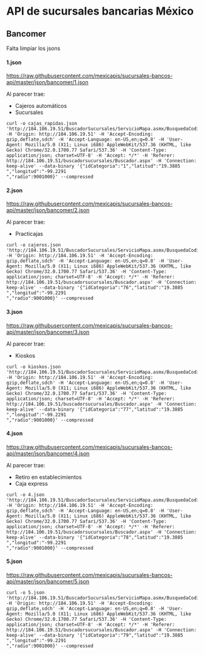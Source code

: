 API de sucursales bancarias México
===========

## Bancomer

Falta limpiar los jsons

#### 1.json

https://raw.githubusercontent.com/mexicapis/sucursales-bancos-api/master/json/bancomer/1.json

Al parecer trae:

 - Cajeros automáticos
 - Sucursales

```
curl -o cajas_rapidas.json 'http://184.106.19.51/BuscadorSucursales/ServicioMapa.asmx/BusquedaCodigoPostalRadio' -H 'Origin: http://184.106.19.51' -H 'Accept-Encoding: gzip,deflate,sdch' -H 'Accept-Language: en-US,en;q=0.8' -H 'User-Agent: Mozilla/5.0 (X11; Linux i686) AppleWebKit/537.36 (KHTML, like Gecko) Chrome/32.0.1700.77 Safari/537.36' -H 'Content-Type: application/json; charset=UTF-8' -H 'Accept: */*' -H 'Referer: http://184.106.19.51/buscadorsucursales/Buscador.aspx' -H 'Connection: keep-alive' --data-binary '{"idCategoria":"1","latitud":"19.3885                                           ","longitud":"-99.2291                                          ","radio":9001000}' --compressed
```

#### 2.json

https://raw.githubusercontent.com/mexicapis/sucursales-bancos-api/master/json/bancomer/2.json

Al parecer trae:

 - Practicajas

```
curl -o cajeros.json 'http://184.106.19.51/BuscadorSucursales/ServicioMapa.asmx/BusquedaCodigoPostalRadio' -H 'Origin: http://184.106.19.51' -H 'Accept-Encoding: gzip,deflate,sdch' -H 'Accept-Language: en-US,en;q=0.8' -H 'User-Agent: Mozilla/5.0 (X11; Linux i686) AppleWebKit/537.36 (KHTML, like Gecko) Chrome/32.0.1700.77 Safari/537.36' -H 'Content-Type: application/json; charset=UTF-8' -H 'Accept: */*' -H 'Referer: http://184.106.19.51/buscadorsucursales/Buscador.aspx' -H 'Connection: keep-alive' --data-binary '{"idCategoria":"76","latitud":"19.3885                                           ","longitud":"-99.2291                                          ","radio":9001000}' --compressed
```

####  3.json

https://raw.githubusercontent.com/mexicapis/sucursales-bancos-api/master/json/bancomer/3.json

Al parecer trae:

 - Kioskos

```
curl -o kioskos.json 'http://184.106.19.51/BuscadorSucursales/ServicioMapa.asmx/BusquedaCodigoPostalRadio' -H 'Origin: http://184.106.19.51' -H 'Accept-Encoding: gzip,deflate,sdch' -H 'Accept-Language: en-US,en;q=0.8' -H 'User-Agent: Mozilla/5.0 (X11; Linux i686) AppleWebKit/537.36 (KHTML, like Gecko) Chrome/32.0.1700.77 Safari/537.36' -H 'Content-Type: application/json; charset=UTF-8' -H 'Accept: */*' -H 'Referer: http://184.106.19.51/buscadorsucursales/Buscador.aspx' -H 'Connection: keep-alive' --data-binary '{"idCategoria":"77","latitud":"19.3885                                           ","longitud":"-99.2291                                          ","radio":9001000}' --compressed
```

#### 4.json

https://raw.githubusercontent.com/mexicapis/sucursales-bancos-api/master/json/bancomer/4.json

Al parecer trae:

 - Retiro en establecimientos
 - Caja express

```
curl -o 4.json 'http://184.106.19.51/BuscadorSucursales/ServicioMapa.asmx/BusquedaCodigoPostalRadio' -H 'Origin: http://184.106.19.51' -H 'Accept-Encoding: gzip,deflate,sdch' -H 'Accept-Language: en-US,en;q=0.8' -H 'User-Agent: Mozilla/5.0 (X11; Linux i686) AppleWebKit/537.36 (KHTML, like Gecko) Chrome/32.0.1700.77 Safari/537.36' -H 'Content-Type: application/json; charset=UTF-8' -H 'Accept: */*' -H 'Referer: http://184.106.19.51/buscadorsucursales/Buscador.aspx' -H 'Connection: keep-alive' --data-binary '{"idCategoria":"78","latitud":"19.3885                                           ","longitud":"-99.2291                                          ","radio":9001000}' --compressed
```

#### 5.json

https://raw.githubusercontent.com/mexicapis/sucursales-bancos-api/master/json/bancomer/5.json

```
curl -o 5.json 'http://184.106.19.51/BuscadorSucursales/ServicioMapa.asmx/BusquedaCodigoPostalRadio' -H 'Origin: http://184.106.19.51' -H 'Accept-Encoding: gzip,deflate,sdch' -H 'Accept-Language: en-US,en;q=0.8' -H 'User-Agent: Mozilla/5.0 (X11; Linux i686) AppleWebKit/537.36 (KHTML, like Gecko) Chrome/32.0.1700.77 Safari/537.36' -H 'Content-Type: application/json; charset=UTF-8' -H 'Accept: */*' -H 'Referer: http://184.106.19.51/buscadorsucursales/Buscador.aspx' -H 'Connection: keep-alive' --data-binary '{"idCategoria":"79","latitud":"19.3885                                           ","longitud":"-99.2291                                          ","radio":9001000}' --compressed
```

